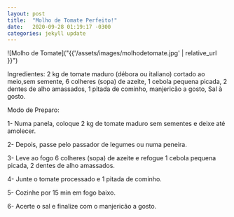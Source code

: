 ```yaml
---
layout: post
title:  "Molho de Tomate Perfeito!"
date:   2020-09-28 01:19:17 -0300
categories: jekyll update
---
```

![Molho de Tomate]("{{'/assets/images/molhodetomate.jpg' | relative_url }}")

Ingredientes:
2 kg de tomate maduro (débora ou italiano) cortado ao meio,sem semente, 
6 colheres (sopa) de azeite, 
1 cebola pequena picada, 
2 dentes de alho amassados, 
1 pitada de cominho, 
manjericão a gosto, 
Sal à gosto.

Modo de Preparo:

1- Numa panela, coloque 2 kg de tomate maduro sem sementes e deixe até amolecer.

2- Depois, passe pelo passador de legumes ou numa peneira.

3- Leve ao fogo 6 colheres (sopa) de azeite e refogue 1 cebola pequena picada, 2 dentes de alho amassados.

4- Junte o tomate processado e 1 pitada de cominho.

5- Cozinhe por 15 min em fogo baixo.

6- Acerte o sal e finalize com o manjericão a gosto.